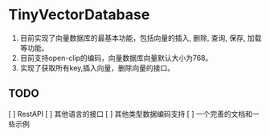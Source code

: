 # TinyVectorDatabase

1. 目前实现了向量数据库的最基本功能，包括向量的插入, 删除, 查询, 保存, 加载等功能。
2. 目前支持open-clip的编码，向量数据库向量默认大小为768。
3. 实现了获取所有key,插入向量，删除向量的接口。

## TODO

[ ] RestAPI
[ ] 其他语言的接口
[ ] 其他类型数据编码支持
[ ] 一个完善的文档和一些示例